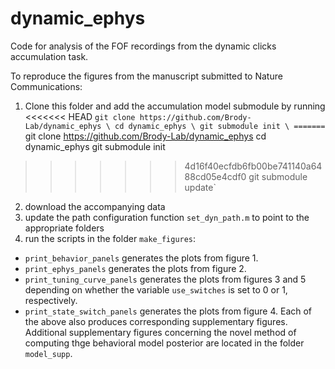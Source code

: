# dynamic_ephys
Code for analysis of the FOF recordings from the dynamic clicks accumulation task.

To reproduce the figures from the manuscript submitted to Nature Communications:
1. Clone this folder and add the accumulation model submodule by running
<<<<<<< HEAD
`git clone https://github.com/Brody-Lab/dynamic_ephys \
cd dynamic_ephys \
git submodule init \
=======
`git clone https://github.com/Brody-Lab/dynamic_ephys
cd dynamic_ephys
git submodule init
>>>>>>> 4d16f40ecfdb6fb00be741140a6488cd05e4cdf0
git submodule update`
2. download the accompanying data
3. update the path configuration function `set_dyn_path.m` to point to the appropriate folders
4. run the scripts in the folder `make_figures`:
  - `print_behavior_panels` generates the plots from figure 1.
  - `print_ephys_panels` generates the plots from figure 2.
  - `print_tuning_curve_panels` generates the plots from figures 3 and 5 depending on whether the variable `use_switches` is set to 0 or 1, respectively.
  - `print_state_switch_panels` generates the plots from figure 4.
Each of the above also produces corresponding supplementary figures. Additional supplementary figures concerning the novel method of computing thge behavioral model posterior are located in the folder `model_supp`.
